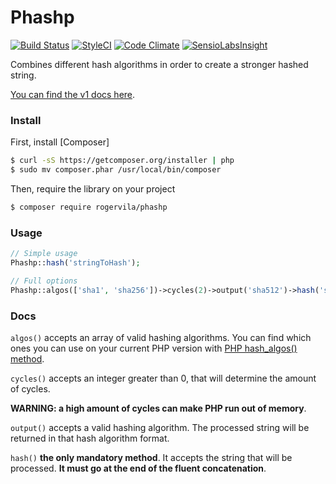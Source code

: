 # Phashp

[![Build Status](https://travis-ci.org/rogervila/phashp.svg?branch=master)](https://travis-ci.org/rogervila/phashp)
[![StyleCI](https://styleci.io/repos/43978114/shield?branch=master)](https://styleci.io/repos/43978114)
[![Code Climate](https://codeclimate.com/github/rogervila/phashp/badges/gpa.svg)](https://codeclimate.com/github/rogervila/phashp)
[![SensioLabsInsight](https://insight.sensiolabs.com/projects/cd4c4a22-7b0a-4d41-b1ea-0bf127729075/big.png)](https://insight.sensiolabs.com/projects/cd4c4a22-7b0a-4d41-b1ea-0bf127729075)

Combines different hash algorithms in order to create a stronger hashed string.

[You can find the v1 docs here](https://github.com/rogervila/phashp/tree/1.0).

### Install

First, install [Composer]
```sh
$ curl -sS https://getcomposer.org/installer | php
$ sudo mv composer.phar /usr/local/bin/composer
```

Then, require the library on your project
```sh
$ composer require rogervila/phashp
```

### Usage

```php
// Simple usage
Phashp::hash('stringToHash');

// Full options
Phashp::algos(['sha1', 'sha256'])->cycles(2)->output('sha512')->hash('stringToHash');
```

 ### Docs
 
 `algos()` accepts an array of valid hashing algorithms. You can find which ones you can use on your current PHP version with [PHP hash_algos() method](http://php.net/manual/en/function.hash-algos.php).
 
 `cycles()` accepts an integer greater than 0, that will determine the amount of cycles.
 
 **WARNING: a high amount of cycles can make PHP run out of memory**.

`output()` accepts a valid hashing algorithm. The processed string will be returned in that hash algorithm format.

`hash()` **the only mandatory method**. It accepts the string that will be processed. **It must go at the end of the fluent concatenation**.



